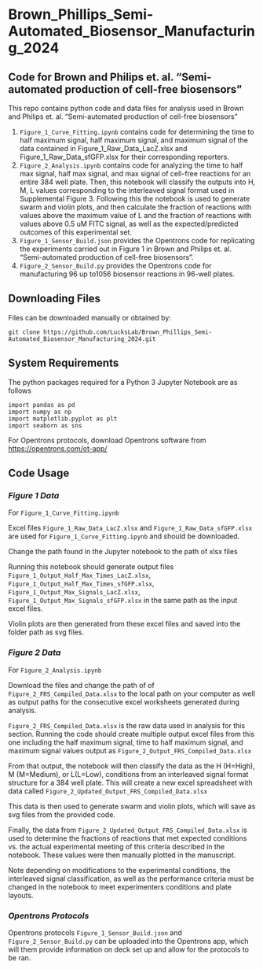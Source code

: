 # Brown_Phillips_Semi-Automated_Biosensor_Manufacturing_2024

## **Code for Brown and Philips et. al. “Semi-automated production of cell-free biosensors”**

This repo contains python code and data files for analysis used in Brown and Philips et. al. “Semi-automated production of cell-free biosensors”

1.	`Figure_1_Curve_Fitting.ipynb` contains code for determining the time to half maximum signal, half maximum signal, and maximum signal of the data contained in Figure_1_Raw_Data_LacZ.xlsx and Figure_1_Raw_Data_sfGFP.xlsx for their corresponding reporters. 
2.	`Figure_2_Analysis.ipynb` contains code for analyzing the time to half max signal, half max signal, and max signal of cell-free reactions for an entire 384 well plate. Then, this notebook will classify the outputs into H, M, L values corresponding to the interleaved signal format used in Supplemental Figure 3. Following this the notebook is used to generate swarm and violin plots, and then calculate the fraction of reactions with values above the maximum value of L and the fraction of reactions with values above 0.5 uM FITC signal, as well as the expected/predicted outcomes of this experimental set. 
3.	`Figure_1_Sensor_Build.json` provides the Opentrons code for replicating  the experiments carried out in Figure 1 in Brown and Philips et. al. “Semi-automated production of cell-free biosensors”.
4.	`Figure_2_Sensor_Build.py` provides the Opentrons code for manufacturing 96 up to1056 biosensor reactions in 96-well plates.

## **Downloading Files**
Files can be downloaded manually or obtained by:
   
    git clone https://github.com/LucksLab/Brown_Phillips_Semi-Automated_Biosensor_Manufacturing_2024.git

## **System Requirements**
The python packages required for a Python 3 Jupyter Notebook are as follows

    import pandas as pd
    import numpy as np
    import matplotlib.pyplot as plt
    import seaborn as sns

For Opentrons protocols, download Opentrons software from https://opentrons.com/ot-app/

## **Code Usage**

### *Figure 1 Data*
For `Figure_1_Curve_Fitting.ipynb`

Excel files `Figure_1_Raw_Data_LacZ.xlsx` and `Figure_1_Raw_Data_sfGFP.xlsx` are used for `Figure_1_Curve_Fitting.ipynb` and should be downloaded. 

Change the path found in the Jupyter notebook to the path of xlsx files

Running this notebook should generate output files `Figure_1_Output_Half_Max_Times_LacZ.xlsx`, `Figure_1_Output_Half_Max_Times_sfGFP.xlsx`, `Figure_1_Output_Max_Signals_LacZ.xlsx`, `Figure_1_Output_Max_Signals_sfGFP.xlsx` in the same path as the input excel files. 

Violin plots are then generated from these excel files and saved into the folder path as svg files. 

### *Figure 2 Data*
For `Figure_2_Analysis.ipynb`

Download the files and change the path of of `Figure_2_FRS_Compiled_Data.xlsx` to the local path on your computer as well as output paths for the consecutive excel worksheets generated during analysis.

`Figure_2_FRS_Compiled_Data.xlsx` is the raw data used in analysis for this section. Running the code should create multiple output excel files from this one including the half maximum signal, time to half maximum signal, and maximum signal values output as `Figure_2_Output_FRS_Compiled_Data.xlsx`

From that output, the notebook will then classify the data as the H (H=High), M (M=Medium), or L(L=Low), conditions from an interleaved signal format structure for a 384 well plate. This will create a new excel spreadsheet with data called `Figure_2_Updated_Output_FRS_Compiled_Data.xlsx`

This data is then used to generate swarm and violin plots, which will save as svg files from the provided code. 

Finally, the data from `Figure_2_Updated_Output_FRS_Compiled_Data.xlsx` is used to determine the fractions of reactions that met expected conditions vs. the actual experimental meeting of this criteria described in the notebook. These values were then manually plotted in the manuscript. 

Note depending on modifications to the experimental conditions, the interleaved signal classification, as well as the performance criteria must be changed in the notebook to meet experimenters conditions and plate layouts. 

### *Opentrons Protocols*

Opentrons protocols `Figure_1_Sensor_Build.json` and `Figure_2_Sensor_Build.py` can be uploaded into the Opentrons app, which will them provide information on deck set up and allow for the protocols to be ran. 

